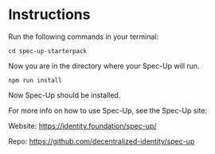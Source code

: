 # Instructions

Run the following commands in your terminal:

```
cd spec-up-starterpack
```

Now you are in the directory where your Spec-Up will run.

```
npm run install
```

Now Spec-Up should be installed.

For more info on how to use Spec-Up, see the Spec-Up site:

Website: <https://identity.foundation/spec-up/>

Repo: <https://github.com/decentralized-identity/spec-up>
